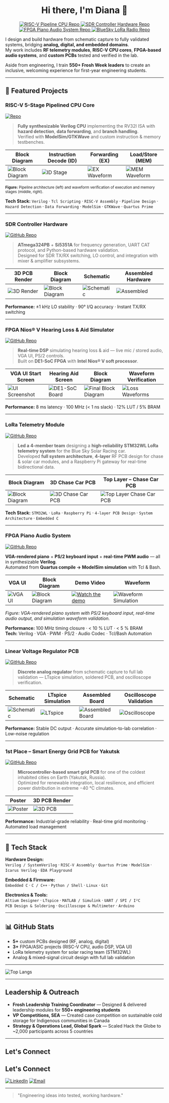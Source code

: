 # <h1 align="center">Hi there, I'm Diana 👋</h1>

<p align="center">
  <!-- CPU -->
  <a href="https://github.com/hyeonjijung1/riscv-pipeline-cpu">
    <img src="https://img.shields.io/badge/GitHub-riscv--pipeline--cpu-red?style=flat&logo=github" alt="RISC-V Pipeline CPU Repo">
  </a>
  <!-- SDR -->
  <a href="https://github.com/hyeonjijung1/controller-hardware-sdr">
    <img src="https://img.shields.io/badge/GitHub-controller--hardware--sdr-green?style=flat&logo=github" alt="SDR Controller Hardware Repo">
  </a>
  <!-- FPGA Piano -->
  <a href="https://github.com/hyeonjijung1/fpga-piano-audio-system">
    <img src="https://img.shields.io/badge/GitHub-fpga--piano--audio--system-yellow?style=flat&logo=github" alt="FPGA Piano Audio System Repo">
  </a>
  <!-- LoRa -->
  <a href="https://github.com/hyeonjijung1/BlueSky-LoRa-Radio">
    <img src="https://img.shields.io/badge/GitHub-LoRa--Radio--Module-blue?logo=github" alt="BlueSky LoRa Radio Repo">
  </a>
</p>

I design and build hardware from schematic capture to fully validated systems, bridging **analog, digital, and embedded domains**.  
My work includes **RF telemetry modules**, **RISC-V CPU cores**, **FPGA-based audio systems**, and **custom PCBs** tested and verified in the lab.  

Aside from engineering, I train **550+ Frosh Week leaders** to create an inclusive, welcoming experience for first-year engineering students.

---

## 📂 Featured Projects

### RISC-V 5-Stage Pipelined CPU Core  
[![Repo](https://img.shields.io/badge/GitHub-riscv--pipeline--cpu-red?style=flat&logo=github)](https://github.com/hyeonjijung1/riscv-pipeline-cpu)

> **Fully synthesizable Verilog CPU** implementing the RV32I ISA with **hazard detection**, **data forwarding**, and **branch handling**.  
> Verified with **ModelSim/GTKWave** and custom instruction & memory testbenches.

| **Block Diagram** | **Instruction Decode (ID)** | **Forwarding (EX)** | **Load/Store (MEM)** |
|---|---|---|---|
| ![Block Diagram](https://github.com/hyeonjijung1/riscv-pipeline-cpu/blob/main/docs/bd.png) |![ID Stage](https://github.com/hyeonjijung1/riscv-pipeline-cpu/blob/main/docs/id_stage.png) | ![EX Waveform](https://github.com/hyeonjijung1/riscv-pipeline-cpu/blob/main/docs/ex_stage.png) | ![MEM Waveform](https://github.com/hyeonjijung1/riscv-pipeline-cpu/blob/main/docs/mem_stage.png) |

<sub>**Figure:** Pipeline architecture (left) and waveform verification of execution and memory stages (middle, right).</sub>

**Tech Stack:** `Verilog` · `Tcl Scripting` · `RISC-V Assembly` · `Pipeline Design` · `Hazard Detection` · `Data Forwarding` · `ModelSim` · `GTKWave` · `Quartus Prime`

---

### **SDR Controller Hardware**  
[![GitHub Repo](https://img.shields.io/badge/Repo-controller--hardware--sdr-green?logo=github)](https://github.com/hyeonjijung1/controller-hardware-sdr)  

> **ATmega324PB** + **Si5351A** for frequency generation, UART CAT protocol, and Python-based hardware validation.  
> Designed for SDR TX/RX switching, LO control, and integration with mixer & amplifier subsystems.  

| 3D PCB Render | Block Diagram | Schematic | Assembled Hardware |
|---|---|---|---|
| ![3D Render](https://github.com/hyeonjijung1/controller-hardware-sdr/blob/main/images/3D%20PCB%20render.png) | ![Block Diagram](https://github.com/hyeonjijung1/controller-hardware-sdr/blob/main/images/block_diagram_sdr.png) | ![Schematic](https://github.com/hyeonjijung1/controller-hardware-sdr/blob/main/images/original_schematic.png) | ![Assembled](https://github.com/hyeonjijung1/controller-hardware-sdr/blob/main/images/assembled_pcb.png) |

**Performance:** ±1 kHz LO stability · 90° I/Q accuracy · Instant TX/RX switching


---

### **FPGA Nios® V Hearing Loss & Aid Simulator**  
[![GitHub Repo](https://img.shields.io/badge/Repo-fpga--niosv--hearing--simulator-181717?logo=github)](https://github.com/hyeonjijung1/fpga-niosv-hearing-simulator)  

> **Real-time DSP** simulating hearing loss & aid — live mic / stored audio, VGA UI, PS/2 controls.  
> Built on **DE1-SoC FPGA** with **Intel Nios® V soft processor**.  

| VGA UI Start Screen | Hearing Aid Screen | Block Diagram | Waveform Verification |
|---|---|---|---|
| ![UI Screenshot](https://github.com/hyeonjijung1/fpga-niosv-hearing-simulator/blob/main/images/UI-background.jpg) | ![DE1-SoC Board](https://github.com/hyeonjijung1/fpga-niosv-hearing-simulator/blob/main/images/aid-screen.png) | ![Final Block Diagram](https://github.com/hyeonjijung1/fpga-niosv-hearing-simulator/blob/main/images/final-bd.png) | ![Loss Waveforms](https://github.com/hyeonjijung1/fpga-niosv-hearing-simulator/blob/main/images/oscilloscope_latency_demo.png) |

**Performance:** 8 ms latency · 100 MHz (< 1 ns slack) · 12% LUT / 5% BRAM

---


### **LoRa Telemetry Module**  
[![GitHub Repo](https://img.shields.io/badge/GitHub-LoRa--Radio--Module-blue?logo=github)](https://github.com/hyeonjijung1/LoRa-Radio-Module)

> **Led a 4-member team** designing a **high-reliability STM32WL LoRa telemetry system** for the Blue Sky Solar Racing car.  
> Developed **full system architecture**, **4-layer** RF PCB design for chase & solar car modules, and a Raspberry Pi gateway for real-time bidirectional data.

| Block Diagram | 3D Chase Car PCB | Top Layer – Chase Car PCB |
|---|---|---|
| ![Block Diagram](https://github.com/hyeonjijung1/LoRa-Radio-Module/blob/main/docs/block-diagram-LoRa.png) | ![3D Chase Car PCB](https://github.com/hyeonjijung1/LoRa-Radio-Module/blob/main/docs/3d-LoRa-chase-car.png) | ![Top Layer Chase Car PCB](https://github.com/hyeonjijung1/LoRa-Radio-Module/blob/main/docs/TOP-plane.png) |

**Tech Stack:** `STM32WL` · `LoRa` · `Raspberry Pi` · `4-layer PCB Design` · `System Architecture` · `Embedded C`

---

### **FPGA Piano Audio System**  
[![GitHub Repo](https://img.shields.io/badge/Repo-fpga--piano--audio--system-yellow?logo=github)](https://github.com/hyeonjijung1/fpga-piano-audio-system)  

**VGA-rendered piano** + **PS/2 keyboard input** + **real-time PWM audio** — all in synthesizable **Verilog**.  
Automated from **Quartus compile → ModelSim simulation** with Tcl & Bash.  

| VGA UI | Block Diagram | Demo Video | Waveform |
|---|---|---|---|
| ![VGA UI](https://github.com/hyeonjijung1/fpga-piano-audio-system/blob/main/docs/demo_photo.png) | ![Block Diagram](https://github.com/hyeonjijung1/fpga-piano-audio-system/blob/main/docs/block_diagram_piano.png) | [![Watch the demo](https://img.shields.io/badge/🎥%20Watch%20Demo-red?style=for-the-badge)](https://drive.google.com/file/d/1-k1kQWv2bcY4y-GO6ZJZvzP8-Z2Uc33Q/view?resourcekey) | ![Waveform Simulation](https://github.com/hyeonjijung1/fpga-piano-audio-system/blob/main/docs/waveform_epwave.png) |

*Figure: VGA-rendered piano system with PS/2 keyboard input, real-time audio output, and simulation waveform validation.*

**Performance:** 100 MHz timing closure · < 10 % LUT · < 5 % BRAM  
**Tech:** Verilog · VGA · PWM · PS/2 · Audio Codec · Tcl/Bash Automation


---

### **Linear Voltage Regulator PCB**  
[![GitHub Repo](https://img.shields.io/badge/Repo-linear--voltage--regulator--pcb-181717?logo=github)](https://github.com/hyeonjijung1/linear-voltage-regulator-pcb)  

> **Discrete analog regulator** from schematic capture to full lab validation — LTspice simulation, soldered PCB, and oscilloscope verification.  

| Schematic | LTspice Simulation | Assembled Board | Oscilloscope Validation |
|-----------|--------------------|-----------------|-------------------------|
| ![Schematic](https://github.com/hyeonjijung1/linear-voltage-regulator-pcb/blob/main/images/schematic.png) | ![LTspice](https://github.com/hyeonjijung1/linear-voltage-regulator-pcb/blob/main/images/figure-5.png) | ![Assembled Board](https://github.com/hyeonjijung1/linear-voltage-regulator-pcb/blob/main/images/pcb-final.jpg) | ![Oscilloscope](https://github.com/hyeonjijung1/linear-voltage-regulator-pcb/blob/main/images/osc-1.png) |

**Performance:** Stable DC output · Accurate simulation-to-lab correlation · Low-noise regulation

---

### **1st Place – Smart Energy Grid PCB for Yakutsk**  
[![GitHub Repo](https://img.shields.io/badge/Repo-sea--smart--grid--yakutsk--pcb-181717?logo=github)](https://github.com/hyeonjijung1/sea-smart-grid-yakutsk-pcb)  

> **Microcontroller-based smart grid PCB** for one of the coldest inhabited cities on Earth (Yakutsk, Russia).  
> Optimized for renewable integration, local resilience, and efficient power distribution in extreme −40 °C climates.  

| Poster |3D PCB Render |
|---|---|
| ![Poster](https://github.com/hyeonjijung1/sea-smart-grid-yakutsk-pcb/blob/main/docs/poster.png) | ![3D PCB](https://github.com/hyeonjijung1/sea-smart-grid-yakutsk-pcb/blob/main/images/header-3d.png) |

**Performance:** Industrial-grade reliability · Real-time grid monitoring · Automated load management

---

## 🔧 Tech Stack

**Hardware Design:**  
`Verilog / SystemVerilog` · `RISC-V Assembly` · `Quartus Prime` · `ModelSim` · `Icarus Verilog` · `EDA Playground`  

**Embedded & Firmware:**  
`Embedded C` · `C / C++` · `Python / Shell` · `Linux` · `Git`  

**Electronics & Tools:**  
`Altium Designer` · `LTspice` · `MATLAB / Simulink` · `UART / SPI / I²C`  
`PCB Design & Soldering` · `Oscilloscope & Multimeter` · `Arduino`

---

## 📊 GitHub Stats

<!-- Skills & Activity Summary -->
- **5+** custom PCBs designed (RF, analog, digital)
- **3+** FPGA/ASIC projects (RISC-V CPU, audio DSP, VGA UI)
- LoRa telemetry system for solar racing team (STM32WL)
- Analog & mixed-signal circuit design with full lab validation

---

<!-- Most Used Languages -->
![Top Langs](https://github-readme-stats.vercel.app/api/top-langs/?username=hyeonjijung1&layout=compact&theme=radical)


---

## Leadership & Outreach

- **Frosh Leadership Training Coordinator** — Designed & delivered leadership modules for **550+ engineering students**  
- **VP Competitions, SEA** — Created case competition on sustainable cold storage for Indigenous communities in Canada  
- **Strategy & Operations Lead, Global Spark** — Scaled Hack the Globe to ~2,000 participants across 5 countries

---

## Let's Connect

## Let's Connect
[![LinkedIn](https://img.shields.io/badge/LinkedIn-Diana%20Jung-blue?logo=linkedin)](https://www.linkedin.com/in/dianajung-uoft/)
[![Email](https://img.shields.io/badge/Email-dianajunguoftece%40gmail.com-red?logo=gmail)](mailto:dianajunguoftece@gmail.com)




---

>"Engineering ideas into tested, working hardware."

